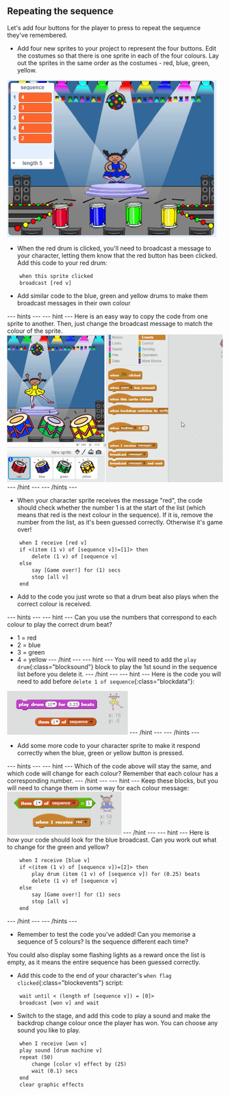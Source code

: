 ## Repeating the sequence

Let's add four buttons for the player to press to repeat the sequence they've remembered.

+ Add four new sprites to your project to represent the four buttons. Edit the costumes so that there is one sprite in each of the four colours. Lay out the sprites in the same order as the costumes - red, blue, green, yellow.

![screenshot](images/colour-drums.png)

+ When the red drum is clicked, you'll need to broadcast a message to your character, letting them know that the red button has been clicked. Add this code to your red drum:

```blocks
	when this sprite clicked
	broadcast [red v]
```

+ Add similar code to the blue, green and yellow drums to make them broadcast messages in their own colour

--- hints ---
--- hint ---
Here is an easy way to copy the code from one sprite to another. Then, just change the broadcast message to match the colour of the sprite.
![Duplicate the code](images/broadcast-duplicate.gif)
--- /hint ---
--- /hints ---

+ When your character sprite receives the message "red", the code should check whether the number 1 is at the start of the list (which means that red is the next colour in the sequence). If it is, remove the number from the list, as it's been guessed correctly. Otherwise it's game over!

```blocks
	when I receive [red v]
	if <(item (1 v) of [sequence v])=[1]> then
		delete (1 v) of [sequence v]
	else
		say [Game over!] for (1) secs
		stop [all v]
	end
```

+ Add to the code you just wrote so that a drum beat also plays when the correct colour is received.

--- hints ---
--- hint ---
Can you use the numbers that correspond to each colour to play the correct drum beat?
+ 1 = red
+ 2 = blue
+ 3 = green
+ 4 = yellow
--- /hint ---
--- hint ---
You will need to add the `play drum`{:class="blocksound"} block to play the 1st sound in the sequence list before you delete it.
--- /hint ---
--- hint ---
Here is the code you will need to add before `delete 1 of sequence`{:class="blockdata"}:

![Play drum](images/hint-play-drum.png)
--- /hint ---
--- /hints ---

+ Add some more code to your character sprite to make it respond correctly when the blue, green or yellow button is pressed.

--- hints ---
--- hint ---
Which of the code above will stay the same, and which code will change for each colour? Remember that each colour has a corresponding number.
--- /hint ---
--- hint ---
Keep these blocks, but you will need to change them in some way for each colour message:
![Change these blocks](images/hint-change-blocks.png)
--- /hint ---
--- hint ---
Here is how your code should look for the blue broadcast. Can you work out what to change for the green and yellow?

```blocks
	when I receive [blue v]
	if <(item (1 v) of [sequence v])=[2]> then
        play drum (item (1 v) of [sequence v]) for (0.25) beats
		delete (1 v) of [sequence v]
	else
		say [Game over!] for (1) secs
		stop [all v]
	end
```

--- /hint ---
--- /hints ---

+ Remember to test the code you've added! Can you memorise a sequence of 5 colours? Is the sequence different each time?

You could also display some flashing lights as a reward once the list is empty, as it means the entire sequence has been guessed correctly.

+ Add this code to the end of your character's `when flag clicked`{:class="blockevents"} script:

```blocks
	wait until < (length of [sequence v]) = [0]>
	broadcast [won v] and wait
```

+ Switch to the stage, and add this code to play a sound and make the backdrop change colour once the player has won. You can choose any sound you like to play.

```blocks
	when I receive [won v]
	play sound [drum machine v]
	repeat (50)
		change [color v] effect by (25)
		wait (0.1) secs
	end
	clear graphic effects
```

